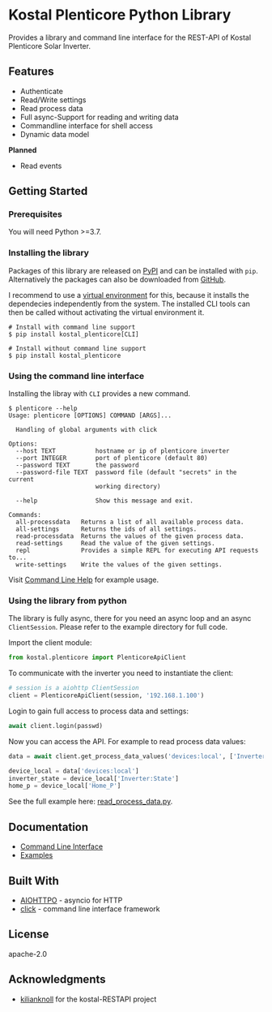 # Kostal Plenticore Python Library

Provides a library and command line interface for the REST-API of Kostal Plenticore Solar Inverter.

## Features

* Authenticate
* Read/Write settings
* Read process data
* Full async-Support for reading and writing data
* Commandline interface for shell access
* Dynamic data model

**Planned**
* Read events


## Getting Started

### Prerequisites

You will need Python >=3.7.

### Installing the library

Packages of this library are released on [PyPI](https://pypi.org/project/kostal-plenticore/) and can be 
installed with `pip`. Alternatively the packages can also be downloaded from 
[GitHub](https://github.com/stegm/kostal_plenticore/releases/).


I recommend to use a [virtual environment](https://docs.python.org/3/library/venv.html) for this, 
because it installs the dependecies independently from the system. The installed CLI tools can then be called
without activating the virtual environment it.

```shell
# Install with command line support
$ pip install kostal_plenticore[CLI]

# Install without command line support
$ pip install kostal_plenticore
```

### Using the command line interface


Installing the libray with `CLI` provides a new command.

```shell
$ plenticore --help
Usage: plenticore [OPTIONS] COMMAND [ARGS]...

  Handling of global arguments with click

Options:
  --host TEXT           hostname or ip of plenticore inverter
  --port INTEGER        port of plenticore (default 80)
  --password TEXT       the password
  --password-file TEXT  password file (default "secrets" in the current
                        working directory)

  --help                Show this message and exit.

Commands:
  all-processdata   Returns a list of all available process data.
  all-settings      Returns the ids of all settings.
  read-processdata  Returns the values of the given process data.
  read-settings     Read the value of the given settings.
  repl              Provides a simple REPL for executing API requests to...
  write-settings    Write the values of the given settings.
```

Visit [Command Line Help](doc/command_line.md) for example usage.
 
### Using the library from python

The library is fully async, there for you need an async loop and an async `ClientSession`. Please refer to the
example directory for full code.

Import the client module:

```python
from kostal.plenticore import PlenticoreApiClient
```

To communicate with the inverter you need to instantiate the client:
 
```python
# session is a aiohttp ClientSession
client = PlenticoreApiClient(session, '192.168.1.100')
```

Login to gain full access to process data and settings:

```python
await client.login(passwd)
```

Now you can access the API. For example to read process data values:

```python
data = await client.get_process_data_values('devices:local', ['Inverter:State', 'Home_P'])

device_local = data['devices:local']
inverter_state = device_local['Inverter:State']
home_p = device_local['Home_P']
```

See the full example here: [read_process_data.py](examples/read_process_data.py).


## Documentation

*  [Command Line Interface](doc/command_line.md)
*  [Examples](examples/)

## Built With

* [AIOHTTPO](https://docs.aiohttp.org/en/stable/) - asyncio for HTTP
* [click](https://click.palletsprojects.com/) - command line interface framework

## License

apache-2.0

## Acknowledgments

* [kilianknoll](https://github.com/kilianknoll) for the kostal-RESTAPI project 
